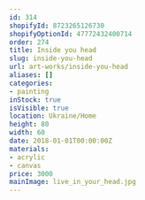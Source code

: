 ```yaml
---
id: 314
shopifyId: 8723265126730
shopifyOptionId: 47772432400714
order: 274
title: Inside you head
slug: inside-you-head
url: art-works/inside-you-head
aliases: []
categories:
- painting
inStock: true
isVisible: true
location: Ukraine/Home
height: 80
width: 60
date: 2018-01-01T00:00:00Z
materials:
- acrylic
- canvas
price: 3000
mainImage: live_in_your_head.jpg
---
```

